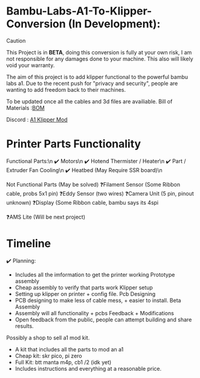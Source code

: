 # Bambu-Labs-A1-To-Klipper-Conversion (In Development):

> [!Caution]
> This Project is in **BETA**, doing this conversion is fully at your own risk, I am not responsible for any damages done to your machine. This also will likely void your warranty.

The aim of this project is to add klipper functional to the powerful bambu labs a1.
Due to the recent push for "privacy and security", people are wanting to add freedom back to their machines.

To be updated once all the cables and 3d files are availiable.
Bill of Materials :[BOM](https://docs.google.com/spreadsheets/d/1AV4G6ZVxCB9UINE7sgqaOE8Zk1H3DC7Mk_idkd3VZ8s/edit?usp=sharing)

Discord : [A1 Klipper Mod](https://discord.gg/Ssx37MAkGv)

# Printer Parts Functionality
Functional Parts:\n
✔️ Motors\n
✔️ Hotend Thermister / Heater\n
✔️ Part / Extruder Fan Cooling\n
✔️ Heatbed (May Require SSR board)\n

Not Functional Parts (May be solved)
❓Filament Sensor (Some Ribbon cable, probs 5x1 pin)
❓Eddy Sensor (two wires)
❓Camera Unit (5 pin, pinout unknown)
❓Display (Some Ribbon cable, bambu says its 4spi

❓AMS Lite (Will be next project)

# Timeline
✔️ Planning:
  - Includes all the imformation to get the printer working
Prototype assembly
  - Cheap assembly to verify that parts work
Klipper setup
  - Setting up klipper on printer + config file.
Pcb Designing
  - PCB designing to make less of cable mess, + easier to install.
Beta Assembly
  - Assembly will all functionality + pcbs
Feedback + Modifications
  - Open feedback from the public, people can attempt building and share results.
  
Possibly a shop to sell a1 mod kit.
  - A kit that includes all the parts to mod an a1
  - Cheap kit: skr pico, pi zero
  - Full Kit: btt manta m4p, cb1 /2 (idk yet)
  - Includes instructions and everything at a reasonable price.



